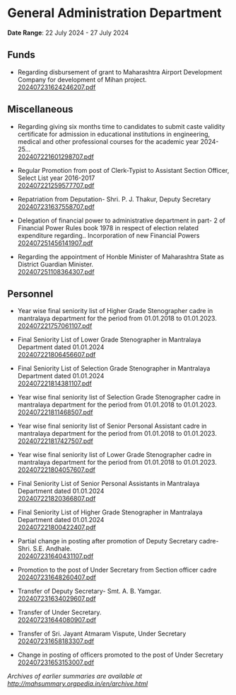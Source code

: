 # General Administration Department

**Date Range**: 22 July 2024 - 27 July 2024


## Funds
- Regarding disbursement of grant to Maharashtra Airport Development Company for development of Mihan project.\
  [202407231624246207.pdf](https://gr.maharashtra.gov.in/Site/Upload/Government%20Resolutions/English/202407231624246207...pdf)

## Miscellaneous
- Regarding giving six months time to candidates to submit caste validity certificate for admission in educational institutions in engineering, medical and other professional courses for the academic year 2024-25...\
  [202407221601298707.pdf](https://gr.maharashtra.gov.in/Site/Upload/Government%20Resolutions/English/202407221601298707.pdf)

- Regular Promotion from post of Clerk-Typist to Assistant Section Officer, Select List year 2016-2017\
  [202407221259577707.pdf](https://gr.maharashtra.gov.in/Site/Upload/Government%20Resolutions/English/202407221259577707.pdf)

- Repatriation from Deputation- Shri. P. J. Thakur, Deputy Secretary\
  [202407231637558707.pdf](https://gr.maharashtra.gov.in/Site/Upload/Government%20Resolutions/English/202407231637558707.pdf)

- Delegation of financial power to administrative department in part- 2 of Financial Power Rules book 1978 in respect of election related expenditure regarding.. Incorporation of new Financial Powers\
  [202407251456141907.pdf](https://gr.maharashtra.gov.in/Site/Upload/Government%20Resolutions/English/202407251456141907.pdf)

- Regarding the appointment of Honble Minister of Maharashtra State as District Guardian Minister.\
  [202407251108364307.pdf](https://gr.maharashtra.gov.in/Site/Upload/Government%20Resolutions/English/202407251108364307.pdf)

## Personnel
- Year wise final seniority list of Higher Grade Stenographer cadre in mantralaya department for the period from 01.01.2018 to 01.01.2023.\
  [202407221757061107.pdf](https://gr.maharashtra.gov.in/Site/Upload/Government%20Resolutions/English/202407221757061107.pdf)

- Final Seniority List of Lower Grade Stenographer in Mantralaya Department dated 01.01.2024\
  [202407221806456607.pdf](https://gr.maharashtra.gov.in/Site/Upload/Government%20Resolutions/English/202407221806456607.pdf)

- Final Seniority List of Selection Grade Stenographer in Mantralaya Department dated 01.01.2024\
  [202407221814381107.pdf](https://gr.maharashtra.gov.in/Site/Upload/Government%20Resolutions/English/202407221814381107.pdf)

- Year wise final seniority list of Selection Grade Stenographer cadre in mantralaya department for the period from 01.01.2018 to 01.01.2023.\
  [202407221811468507.pdf](https://gr.maharashtra.gov.in/Site/Upload/Government%20Resolutions/English/202407221811468507.pdf)

- Year wise final seniority list of Senior Personal Assistant cadre in mantralaya department for the period from 01.01.2018 to 01.01.2023.\
  [202407221817427507.pdf](https://gr.maharashtra.gov.in/Site/Upload/Government%20Resolutions/English/202407221817427507.pdf)

- Year wise final seniority list of Lower Grade Stenographer cadre in mantralaya department for the period from 01.01.2018 to 01.01.2023.\
  [202407221804057607.pdf](https://gr.maharashtra.gov.in/Site/Upload/Government%20Resolutions/English/202407221804057607.pdf)

- Final Seniority List of Senior Personal Assistants in Mantralaya Department dated 01.01.2024\
  [202407221820366807.pdf](https://gr.maharashtra.gov.in/Site/Upload/Government%20Resolutions/English/202407221820366807.pdf)

- Final Seniority List of Higher Grade Stenographer in Mantralaya Department dated 01.01.2024\
  [202407221800422407.pdf](https://gr.maharashtra.gov.in/Site/Upload/Government%20Resolutions/English/202407221800422407.pdf)

- Partial change in posting after promotion of Deputy Secretary cadre- Shri. S.E. Andhale.\
  [202407231640431107.pdf](https://gr.maharashtra.gov.in/Site/Upload/Government%20Resolutions/English/202407231640431107.pdf)

- Promotion to the post of Under Secretary from Section officer cadre\
  [202407231648260407.pdf](https://gr.maharashtra.gov.in/Site/Upload/Government%20Resolutions/English/202407231648260407........pdf)

- Transfer of Deputy Secretary- Smt. A. B. Yamgar.\
  [202407231634029607.pdf](https://gr.maharashtra.gov.in/Site/Upload/Government%20Resolutions/English/202407231634029607.pdf)

- Transfer of Under Secretary.\
  [202407231644080907.pdf](https://gr.maharashtra.gov.in/Site/Upload/Government%20Resolutions/English/202407231644080907.pdf)

- Transfer of Sri. Jayant Atmaram Vispute, Under Secretary\
  [202407231658183307.pdf](https://gr.maharashtra.gov.in/Site/Upload/Government%20Resolutions/English/202407231658183307.pdf)

- Change in posting of officers promoted to the post of Under Secretary\
  [202407231653153007.pdf](https://gr.maharashtra.gov.in/Site/Upload/Government%20Resolutions/English/202407231653153007.pdf)


*Archives of earlier summaries are available at http://mahsummary.orgpedia.in/en/archive.html*